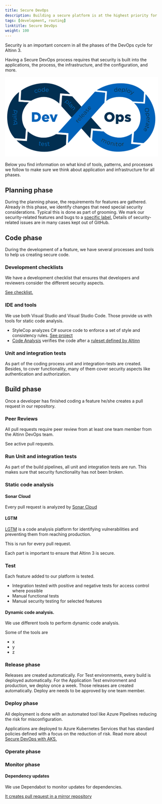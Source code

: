```yaml
---
title: Secure DevOps
description: Building a secure platform is at the highest priority for Altinn. 
tags: [development, routing]
linktitle: Secure DevOps
weight: 100
---
```


Security is an important concern in all the phases of the DevOps cycle for Altinn 3.

Having a Secure DevOps process requires that security is built into the applications, the process, the infrastructure, and the configuration, and more.

![Secure DevOps phases](devops.png "Secure DevOps phases")

Below you find information on what kind of tools, patterns, and processes we follow to make sure we think about application and infrastructure for all phases.

## Planning phase

During the planning phase, the requirements for features are gathered.
Already in this phase, we identify changes that need special security considerations. Typical this is done as part of grooming.
We mark our security-related features and bugs to a [specific label.](https://github.com/Altinn/altinn-studio/issues?q=is%3Aopen+is%3Aissue+label%3Akind%2Fsecurity)
Details of security-related issues are in many cases kept out of GitHub.

## Code phase

During the development of a feature, we have several processes and tools to help us creating secure code.

### Development checklists

We have a development checklist that ensures that developers and reviewers consider the different security aspects.

[See checklist.](checklist)

### IDE and tools

We use both Visual Studio and Visual Studio Code. Those provide us with tools for static code analysis.

- StyleCop analyzes C# source code to enforce a set of style and consistency rules. [See project](https://github.com/DotNetAnalyzers/StyleCopAnalyzers)
- [Code Analysis](https://docs.microsoft.com/en-us/visualstudio/code-quality/roslyn-analyzers-overview?view=vs-2019) verifies the code after a [ruleset defined by Altinn](https://github.com/Altinn/altinn-studio/blob/master/Altinn3.ruleset)

### Unit and integration tests

As part of the coding process unit and integration-tests are created. Besides, to cover functionality,
many of them cover security aspects like authentication and authorization.

## Build phase

Once a developer has finished coding a feature he/she creates a pull request in our repository.

### Peer Reviews

All pull requests require peer review from at least one team member from the Altinn DevOps team.

See active pull requests.

### Run Unit and integration tests

As part of the build pipelines, all unit and integration tests are run. This makes sure that security functionality has not been broken.

### Static code analysis

#### Sonar Cloud

Every pull request is analyzed by [Sonar Cloud](https://www.sonarcloud.io/github)

#### LGTM

[LGTM](https://github.com/marketplace/lgtm) is a code analysis platform for identifying vulnerabilities and preventing them from reaching production.

This is run for every pull request.

Each part is important to ensure that Altinn 3 is secure.

### Test

Each feature added to our platform is tested.

- Integration tested with positive and negative tests for access control where possible
- Manual functional tests
- Manual security testing for selected features

#### Dynamic code analysis.

We use different tools to perform dynamic code analysis. 

Some of the tools are

- x
- y
- z

### Release phase

Releases are created automatically. For Test environments, every build is deployed automatically.
For the Application Test environment and production, we deploy once a week. Those releases are created automatically.
Deploy are needs to be approved by one team member.

### Deploy phase

All deployment is done with an automated tool like Azure Pipelines reducing the risk for misconfiguration.

Applications are deployed to Azure Kubernetes Services that has standard policies defined with a focus on the reduction of risk.
Read more about  [Secure DevOps with AKS.](https://docs.microsoft.com/en-us/azure/architecture/solution-ideas/articles/secure-devops-for-kubernetes)

### Operate phase

### Monitor phase


#### Dependency updates

We use Dependabot to monitor updates for dependencies.

[It creates pull request in a mirror repository](https://github.com/alt-how/altinn-studio/pulls)